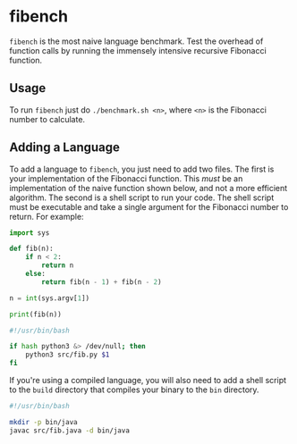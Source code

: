 # fibench

`fibench` is the most naive language benchmark. Test the overhead of function calls by running the immensely intensive recursive Fibonacci function.

## Usage

To run `fibench` just do `./benchmark.sh <n>`, where `<n>` is the Fibonacci number to calculate.

## Adding a Language

To add a language to `fibench`, you just need to add two files. The first is your implementation of the Fibonacci function. This *must* be an implementation of the naive function shown below, and not a more efficient algorithm. The second is a shell script to run your code. The shell script must be executable and take a single argument for the Fibonacci number to return. For example:

```python
import sys

def fib(n):
    if n < 2:
        return n
    else:
        return fib(n - 1) + fib(n - 2)

n = int(sys.argv[1])

print(fib(n))
```

```bash
#!/usr/bin/bash

if hash python3 &> /dev/null; then
    python3 src/fib.py $1
fi
```

If you're using a compiled language, you will also need to add a shell script to the `build` directory that compiles your binary to the `bin` directory.

```bash
#!/usr/bin/bash

mkdir -p bin/java
javac src/fib.java -d bin/java
```
